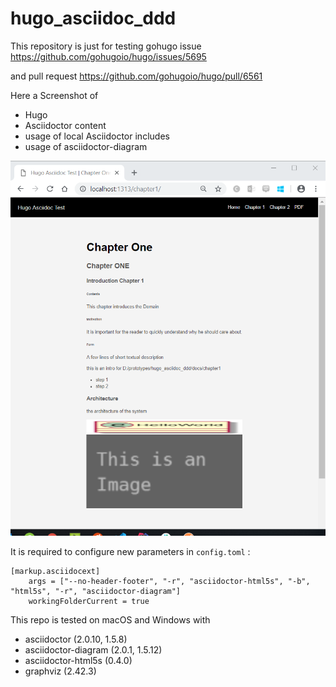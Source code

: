 # hugo_asciidoc_ddd

This repository is just for testing gohugo issue 
https://github.com/gohugoio/hugo/issues/5695

and pull request
https://github.com/gohugoio/hugo/pull/6561

Here a Screenshot of

* Hugo
* Asciidoctor content
* usage of local Asciidoctor includes
* usage of asciidoctor-diagram 

![Screenshot](screenshot.png)

It is required to configure new parameters in `config.toml` : 
```
[markup.asciidocext]
    args = ["--no-header-footer", "-r", "asciidoctor-html5s", "-b", "html5s", "-r", "asciidoctor-diagram"]
    workingFolderCurrent = true
```

This repo is tested on macOS and Windows with

* asciidoctor (2.0.10, 1.5.8)
* asciidoctor-diagram (2.0.1, 1.5.12)
* asciidoctor-html5s (0.4.0)
* graphviz (2.42.3)